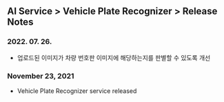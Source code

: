## AI Service > Vehicle Plate Recognizer > Release Notes

### 2022. 07. 26.
* 업로드된 이미지가 차량 번호판 이미지에 해당하는지를 판별할 수 있도록 개선

### November 23, 2021
* Vehicle Plate Recognizer service released